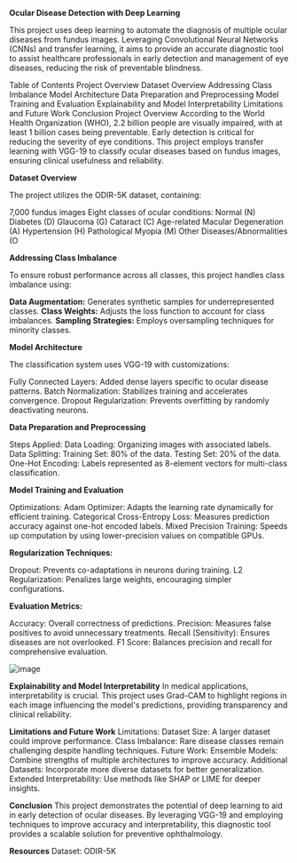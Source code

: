 **Ocular Disease Detection with Deep Learning**

This project uses deep learning to automate the diagnosis of multiple ocular diseases from fundus images. Leveraging Convolutional Neural Networks (CNNs) and transfer learning, it aims to provide an accurate diagnostic tool to assist healthcare professionals in early detection and management of eye diseases, reducing the risk of preventable blindness.

Table of Contents
Project Overview
Dataset Overview
Addressing Class Imbalance
Model Architecture
Data Preparation and Preprocessing
Model Training and Evaluation
Explainability and Model Interpretability
Limitations and Future Work
Conclusion
Project Overview
According to the World Health Organization (WHO), 2.2 billion people are visually impaired, with at least 1 billion cases being preventable. Early detection is critical for reducing the severity of eye conditions. This project employs transfer learning with VGG-19 to classify ocular diseases based on fundus images, ensuring clinical usefulness and reliability.

**Dataset Overview**

The project utilizes the ODIR-5K dataset, containing:

7,000 fundus images
Eight classes of ocular conditions:
Normal (N)
Diabetes (D)
Glaucoma (G)
Cataract (C)
Age-related Macular Degeneration (A)
Hypertension (H)
Pathological Myopia (M)
Other Diseases/Abnormalities (O

**Addressing Class Imbalance**

To ensure robust performance across all classes, this project handles class imbalance using:

**Data Augmentation:** Generates synthetic samples for underrepresented classes.
**Class Weights:** Adjusts the loss function to account for class imbalances.
**Sampling Strategies:** Employs oversampling techniques for minority classes.

**Model Architecture**

The classification system uses VGG-19 with customizations:

Fully Connected Layers: Added dense layers specific to ocular disease patterns.
Batch Normalization: Stabilizes training and accelerates convergence.
Dropout Regularization: Prevents overfitting by randomly deactivating neurons.

**Data Preparation and Preprocessing**

Steps Applied:
Data Loading: Organizing images with associated labels.
Data Splitting:
Training Set: 80% of the data.
Testing Set: 20% of the data.
One-Hot Encoding: Labels represented as 8-element vectors for multi-class classification.

**Model Training and Evaluation**

Optimizations:
Adam Optimizer: Adapts the learning rate dynamically for efficient training.
Categorical Cross-Entropy Loss: Measures prediction accuracy against one-hot encoded labels.
Mixed Precision Training: Speeds up computation by using lower-precision values on compatible GPUs.

**Regularization Techniques:**

Dropout: Prevents co-adaptations in neurons during training.
L2 Regularization: Penalizes large weights, encouraging simpler configurations.

**Evaluation Metrics:**

Accuracy: Overall correctness of predictions.
Precision: Measures false positives to avoid unnecessary treatments.
Recall (Sensitivity): Ensures diseases are not overlooked.
F1 Score: Balances precision and recall for comprehensive evaluation.

![image](https://github.com/user-attachments/assets/77cd8b00-effe-4117-a7bd-96e3c973225a)


**Explainability and Model Interpretability**
In medical applications, interpretability is crucial. This project uses Grad-CAM to highlight regions in each image influencing the model's predictions, providing transparency and clinical reliability.

**Limitations and Future Work**
Limitations:
Dataset Size: A larger dataset could improve performance.
Class Imbalance: Rare disease classes remain challenging despite handling techniques.
Future Work:
Ensemble Models: Combine strengths of multiple architectures to improve accuracy.
Additional Datasets: Incorporate more diverse datasets for better generalization.
Extended Interpretability: Use methods like SHAP or LIME for deeper insights.

**Conclusion**
This project demonstrates the potential of deep learning to aid in early detection of ocular diseases. By leveraging VGG-19 and employing techniques to improve accuracy and interpretability, this diagnostic tool provides a scalable solution for preventive ophthalmology.

**Resources**
Dataset: ODIR-5K
